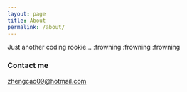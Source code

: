 ```yaml
---
layout: page
title: About
permalink: /about/
---
```


Just another coding rookie...
:frowning :frowning :frowning


### Contact me

[zhengcao09@hotmail.com](mailto:zhengcao09@hotmail.com)

